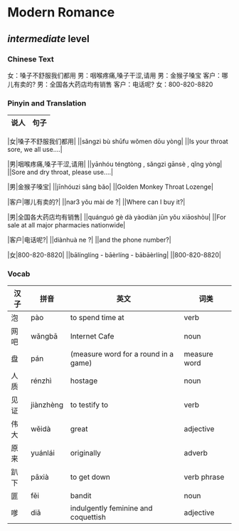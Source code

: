 # Modern Romance
## *intermediate* level

### Chinese Text
女：嗓子不舒服我们都用
男：咽喉疼痛,嗓子干涩,请用
男：金猴子嗓宝
客户：哪儿有卖的?
男：全国各大药店均有销售
客户：电话呢?
女：800-820-8820

### Pinyin and Translation
|说人|句子|
|----|----|

|女|嗓子不舒服我们都用|
||sǎngzi bù shūfu wǒmen dōu yòng|
||Is your throat sore, we all use....|

|男|咽喉疼痛,嗓子干涩,请用|
||yānhóu téngtòng , sǎngzi gānsè , qǐng yòng|
||Sore and dry throat, please use....|

|男|金猴子嗓宝|
||jīnhóuzi sǎng bǎo|
||Golden Monkey Throat Lozenge|

|客户|哪儿有卖的?|
||nar3 yǒu mài de ?|
||Where can I buy it?|

|男|全国各大药店均有销售|
||quánguó gè dà yàodiàn jūn yǒu xiāoshòu|
||For sale at all major pharmacies nationwide|

|客户|电话呢?|
||diànhuà ne ?|
||and the phone number?|

|女|800-820-8820|
||bālínglíng - bāèrlíng - bābāèrlíng|
||800-820-8820|
### Vocab
|汉子|拼音|英文|词类|
|----|----|----|----|
|泡|pào|to spend time at|verb|
|网吧|wǎngbā|Internet Cafe|noun|
|盘|pán|(measure word for a round in a game)|measure word|
|人质|rénzhì|hostage|noun|
|见证|jiànzhèng|to testify to|verb|
|伟大|wěidà|great|adjective|
|原来|yuánlái|originally|adverb|
|趴下|pāxià|to get down|verb phrase|
|匪|fěi|bandit|noun|
|嗲|diǎ|indulgently feminine and coquettish|adjective|